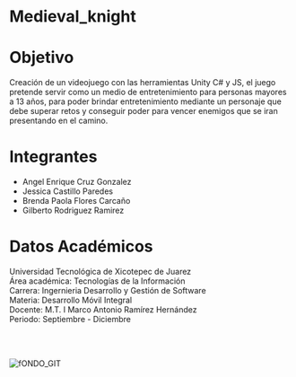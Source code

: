#       Medieval_knight              


# Objetivo 

Creación de un videojuego con las herramientas Unity C# y JS, el juego pretende servir como un medio de entretenimiento para personas mayores a 13 años, para poder brindar entretenimiento mediante un personaje que debe superar retos y conseguir poder para vencer enemigos que se iran presentando en el camino.



# Integrantes

- Angel Enrique Cruz Gonzalez
- Jessica Castillo Paredes
- Brenda Paola Flores Carcaño
- Gilberto Rodriguez Ramirez

# Datos Académicos
Universidad Tecnológica de Xicotepec de Juarez
<br/>
Área académica: Tecnologías de la Información
<br/>
Carrera: Ingernieria Desarrollo y Gestión de Software
<br/>
Materia: Desarrollo Móvil Integral
<br/>
Docente: M.T. I Marco Antonio Ramírez Hernández
<br/>
Periodo: Septiembre - Diciembre

<br/>
<br/>

![fONDO_GIT](https://user-images.githubusercontent.com/88748978/196844512-67e6859d-bbe4-40b8-85d6-fc6546c42719.png)



